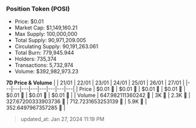 
  ### Position Token (POSI)
  - Price: $0.01
  - Market Cap: $1,149,160.21
  - Max Supply: 100,000,000
  - Total Supply: 90,971,209.005
  - Circulating Supply: 90,191,263.061
  - Total Burn: 779,945.944
  - Holders: 735,374
  - Transactions: 5,732,974
  - Volume: $392,982,973.23

  **7D Price & Volume**
  | | 21&#x2F;01 | 22&#x2F;01 | 23&#x2F;01 | 24&#x2F;01 | 25&#x2F;01 | 26&#x2F;01 | 27&#x2F;01 |
  |---|---|---|---|---|---|---|---|
  | Price | $0.01 🔻 | $0.01 🔻 | $0.01 🔻 | $0.01 🔻 | $0.01 🔻 | $0.01 🔻 | $0.01 🔻 |
  | Volume | 647.982111360242 🚀 | 3K 🚀 | 2.3K 🔻 | 327.67200333903736 🔻 | 712.7231653253139 🚀 | 5.9K 🚀 | 352.6497967357285 🔻 |

  > updated_at: Jan 27, 2024 11:19 PM
